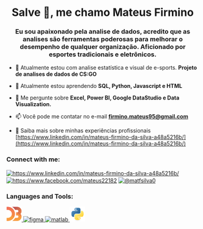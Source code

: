 <h1 align="center">Salve 👋, me chamo Mateus Firmino</h1>
<h3 align="center">Eu sou apaixonado pela analise de dados, acredito que as analises são ferramentas poderosas para melhorar o desempenho de qualquer organização. Aficionado por esportes tradicionais e eletrônicos.</h3>

- 🔭 Atualmente estou com analise estatística e visual de e-sports. **Projeto de analises de dados de CS:GO**

- 🌱 Atualmente estou aprendendo **SQL, Python, Javascript e HTML**

- 💬 Me pergunte sobre **Excel, Power BI, Google DataStudio e Data Visualization.**

- 📫 Você pode me contatar no e-mail **firmino.mateus95@gmail.com**

- 📄 Saiba mais sobre minhas experiências profissionais [https://www.linkedin.com/in/mateus-firmino-da-silva-a48a5216b/](https://www.linkedin.com/in/mateus-firmino-da-silva-a48a5216b/)

<h3 align="left">Connect with me:</h3>
<p align="left">
<a href="https://linkedin.com/in/https://www.linkedin.com/in/mateus-firmino-da-silva-a48a5216b/" target="blank"><img align="center" src="https://raw.githubusercontent.com/rahuldkjain/github-profile-readme-generator/master/src/images/icons/Social/linked-in-alt.svg" alt="https://www.linkedin.com/in/mateus-firmino-da-silva-a48a5216b/" height="30" width="40" /></a>
<a href="https://fb.com/https://www.facebook.com/mateus22182" target="blank"><img align="center" src="https://raw.githubusercontent.com/rahuldkjain/github-profile-readme-generator/master/src/images/icons/Social/facebook.svg" alt="https://www.facebook.com/mateus22182" height="30" width="40" /></a>
<a href="https://instagram.com/@matfsilva0" target="blank"><img align="center" src="https://raw.githubusercontent.com/rahuldkjain/github-profile-readme-generator/master/src/images/icons/Social/instagram.svg" alt="@matfsilva0" height="30" width="40" /></a>
</p>

<h3 align="left">Languages and Tools:</h3>
<p align="left"> <a href="https://d3js.org/" target="_blank" rel="noreferrer"> <img src="https://raw.githubusercontent.com/devicons/devicon/master/icons/d3js/d3js-original.svg" alt="d3js" width="40" height="40"/> </a> <a href="https://www.figma.com/" target="_blank" rel="noreferrer"> <img src="https://www.vectorlogo.zone/logos/figma/figma-icon.svg" alt="figma" width="40" height="40"/> </a> <a href="https://www.mathworks.com/" target="_blank" rel="noreferrer"> <img src="https://upload.wikimedia.org/wikipedia/commons/2/21/Matlab_Logo.png" alt="matlab" width="40" height="40"/> </a> <a href="https://www.python.org" target="_blank" rel="noreferrer"> <img src="https://raw.githubusercontent.com/devicons/devicon/master/icons/python/python-original.svg" alt="python" width="40" height="40"/> </a> </p>
